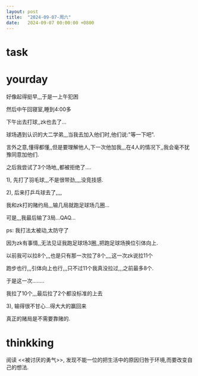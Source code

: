 ```yaml
---
layout: post
title:  "2024-09-07-周六"
date:   2024-09-07 00:00:00 +0800
---
```


# task





 

# yourday



好像起得挺早,,,于是一上午犯困

然后中午回寝室,睡到4:00多



下午出去打球,,zk也去了...

球场遇到认识的大二学弟,,,当我去加入他们时,他们说:"等一下吧".

言外之意,懂得都懂,,但是要理解他人,下一次他加我,,,在4人的情况下,,我会毫不犹豫同意加他们.

之后我尝试了3个场地,,都被拒绝了....



1), 先打了羽毛球,,,不是很带劲,,,,没竞技感.

2), 后来打乒乓球去了,,,,

我和zk打的赌约局,,,输几局就跑足球场几圈...

可是,,,我最后输了3局...QAQ...

ps: 我打法太被动,太防守了

因为zk有事情,,无法见证我跑足球场3圈,,把跑足球场换位引体向上.

以前我可以拉8个,,,也是只有那一次拉了8个,,,,这一次zk说拉11个

跑步也行,,,引体向上也行,,,只不过11个我真没拉过,,,之前最多8个.

于是这一次........

我拉了10个,,,最后拉了2个都没标准的上去

3), 输得很不甘心...得大大的赢回来

真正的赌局是不需要靠赌的.



# thinkking

阅读 <<被讨厌的勇气>>, 发现不能一位的把生活中的原因归咎于环境,而要改变自己的想法.



